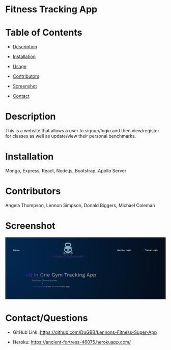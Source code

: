 # Fitness Tracking App

# Table of Contents

- [Description](#description)

- [Installation](#installation)

- [Usage](#usage)

- [Contributors](#contributors)

- [Screenshot](#screenshot)

- [Contact](#github)

# Description

This is a website that allows a user to signup/login and then view/register for classes as well as update/view their personal benchmarks.

# Installation

Mongo, Express, React, Node.js, Bootstrap, Apollo Server

# Contributors

Angela Thompson, Lennon Simpson, Donald Biggers, Michael Coleman

# Screenshot

![Screenshot of Signup/Login Page](./fitness-app.png)

# Contact/Questions

- GitHub Link: https://github.com/DuGBB/Lennons-Fitness-Super-App

- Heroku: https://ancient-fortress-46075.herokuapp.com/
